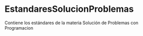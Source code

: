 EstandaresSolucionProblemas
===========================

Contiene los estándares de la materia Solución de Problemas con Programacion
